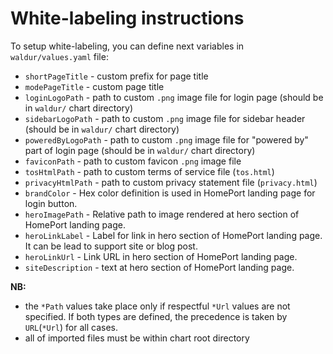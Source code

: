 # White-labeling instructions

To setup white-labeling, you can define next variables in `waldur/values.yaml` file:

* `shortPageTitle` - custom prefix for page title
* `modePageTitle` - custom page title
* `loginLogoPath` - path to custom `.png` image file
    for login page (should be in `waldur/` chart directory)
* `sidebarLogoPath` - path to custom `.png` image file
    for sidebar header (should be in `waldur/` chart directory)
* `poweredByLogoPath` - path to custom `.png` image file
    for "powered by" part of login page (should be in `waldur/` chart directory)
* `faviconPath` - path to custom favicon `.png` image file
* `tosHtmlPath` - path to custom terms of service file (`tos.html`)
* `privacyHtmlPath` - path to custom privacy statement file (`privacy.html`)
* `brandColor` - Hex color definition is used in HomePort landing page for login button.
* `heroImagePath` - Relative path to image rendered at hero section of HomePort landing page.
* `heroLinkLabel` - Label for link in hero section of HomePort landing page. It can be lead to support site or blog post.
* `heroLinkUrl` - Link URL in hero section of HomePort landing page.
* `siteDescription` - text at hero section of HomePort landing page.

**NB:**

* the `*Path` values take place only if respectful `*Url` values are not specified.
    If both types are defined, the precedence is taken by `URL`(`*Url`) for all cases.
* all of imported files must be within chart root directory
